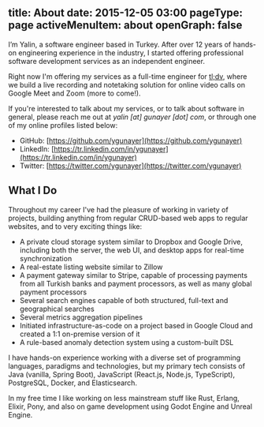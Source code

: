 title: About
date: 2015-12-05 03:00
pageType: page
activeMenuItem: about
openGraph: false
---
I’m Yalin, a software engineer based in Turkey. After over 12 years of hands-on engineering experience in the industry, I started offering professional software development services as an independent engineer.

Right now I'm offering my services as a full-time engineer for [tl;dv](https://tldv.io/), where we build a live recording and notetaking solution for online video calls on Google Meet and Zoom (more to come!).

If you're interested to talk about my services, or to talk about software in general, please reach me out at *yalin [at] gunayer [dot] com*, or through one of my online profiles listed below:
- GitHub: [https://github.com/ygunayer](https://github.com/ygunayer)
- LinkedIn: [https://tr.linkedin.com/in/ygunayer](https://tr.linkedin.com/in/ygunayer)
- Twitter: [https://twitter.com/ygunayer](https://twitter.com/ygunayer)

## What I Do
Throughout my career I've had the pleasure of working in variety of projects, building anything from regular CRUD-based web apps to regular websites, and to very exciting things like:
- A private cloud storage system similar to Dropbox and Google Drive, including both the server, the web UI, and desktop apps for real-time synchronization
- A real-estate listing website similar to Zillow
- A payment gateway similar to Stripe, capable of processing payments from all Turkish banks and payment processors, as well as many global payment processors
- Several search engines capable of both structured, full-text and geographical searches
- Several metrics aggregation pipelines
- Initiated infrastructure-as-code on a project based in Google Cloud and created a 1:1 on-premise version of it
- A rule-based anomaly detection system using a custom-built DSL

I have hands-on experience working with a diverse set of programming languages, paradigms and technologies, but my primary tech consists of Java (vanilla, Spring Boot), JavaScript (React.js, Node.js, TypeScript), PostgreSQL, Docker, and Elasticsearch.

In my free time I like working on less mainstream stuff like Rust, Erlang, Elixir, Pony, and also on game development using Godot Engine and Unreal Engine.
